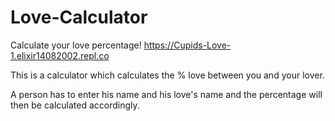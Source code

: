 # Love-Calculator
Calculate your love percentage!
https://Cupids-Love-1.elixir14082002.repl.co

This is a calculator which calculates the % love between you and your lover. 

A person has to enter his name and his love's name and the percentage will then be calculated accordingly.
